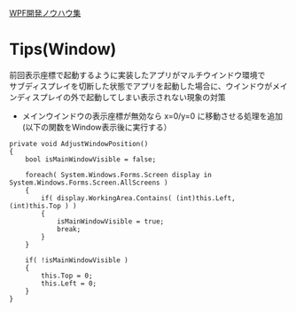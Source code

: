[WPF開発ノウハウ集](../index.md)
# Tips(Window)

前回表示座標で起動するように実装したアプリがマルチウインドウ環境で<br/>
サブディスプレイを切断した状態でアプリを起動した場合に、ウインドウがメインディスプレイの外で起動してしまい表示されない現象の対策<br/>

- メインウインドウの表示座標が無効なら x=0/y=0 に移動させる処理を追加
(以下の関数をWindow表示後に実行する）
```
private void AdjustWindowPosition() 
{
    bool isMainWindowVisible = false;

    foreach( System.Windows.Forms.Screen display in System.Windows.Forms.Screen.AllScreens ) 
    {
        if( display.WorkingArea.Contains( (int)this.Left, (int)this.Top ) ) 
        {
            isMainWindowVisible = true;
            break;
        }
    }

    if( !isMainWindowVisible ) 
    {
        this.Top = 0;
        this.Left = 0;
    }
}
```
